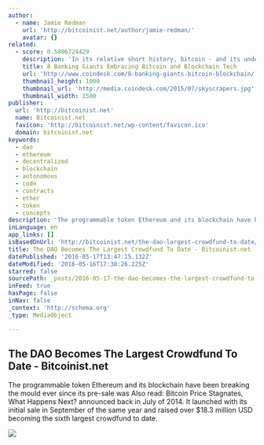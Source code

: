 ```yaml
---
author:
  - name: Jamie Redman
    url: 'http://bitcoinist.net/author/jamie-redman/'
    avatar: {}
related:
  - score: 0.5806724429
    description: 'In its relative short history, bitcoin - and its underlying technology the blockchain - have captivated thinkers around the world, but not everyone was quick to see the potential. Due in part to its initial billing as a threat to the traditional financial ecosystem, these institutions have perhaps understandably responded with sharp critiques and deep skepticism for the technology.'
    title: 8 Banking Giants Embracing Bitcoin and Blockchain Tech
    url: 'http://www.coindesk.com/8-banking-giants-bitcoin-blockchain/'
    thumbnail_height: 1000
    thumbnail_url: 'http://media.coindesk.com/2015/07/skyscrapers.jpg'
    thumbnail_width: 1500
publisher:
  url: 'http://bitcoinist.net'
  name: Bitcoinist.net
  favicon: 'http://bitcoinist.net/wp-content/favicon.ico'
  domain: bitcoinist.net
keywords:
  - dao
  - ethereum
  - decentralized
  - blockchain
  - autonomous
  - code
  - contracts
  - ether
  - token
  - concepts
description: 'The programmable token Ethereum and its blockchain have been breaking the mould ever since its pre-sale was Also read: Bitcoin Price Stagnates, What Happens Next? announced back in July of 2014. It launched with its initial sale in September of the same year and raised over $18.3 million USD becoming the sixth largest crowdfund to date.'
inLanguage: en
app_links: []
isBasedOnUrl: 'http://bitcoinist.net/the-dao-largest-crowdfund-to-date/'
title: The DAO Becomes The Largest Crowdfund To Date - Bitcoinist.net
datePublished: '2016-05-17T13:47:15.132Z'
dateModified: '2016-05-16T17:38:26.225Z'
starred: false
sourcePath: _posts/2016-05-17-the-dao-becomes-the-largest-crowdfund-to-date-bitcoinistn.md
inFeed: true
hasPage: false
inNav: false
_context: 'http://schema.org'
_type: MediaObject

---
```

<article style=""><h1>The DAO Becomes The Largest Crowdfund To Date - Bitcoinist.net</h1><p>The programmable token Ethereum and its blockchain have been breaking the mould ever since its pre-sale was Also read: Bitcoin Price Stagnates, What Happens Next? announced back in July of 2014. It launched with its initial sale in September of the same year and raised over $18.3 million USD becoming the sixth largest crowdfund to date.</p><img src="http://bitcoinist.net/wp-content/uploads/2016/05/voting-1024x693.jpg" /></article>